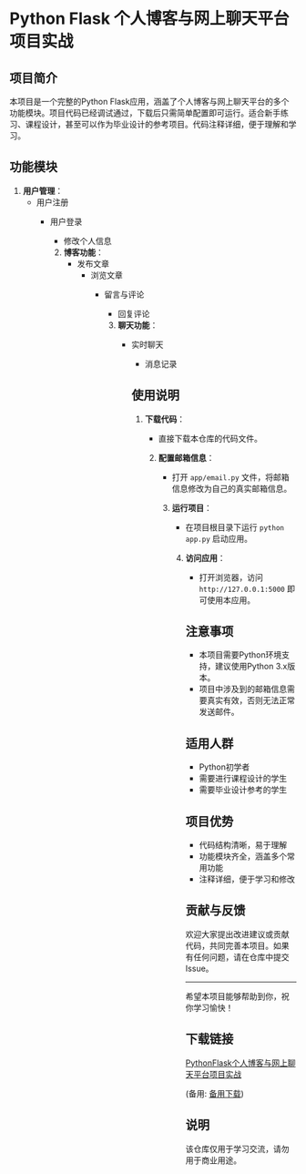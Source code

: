 # Python Flask 个人博客与网上聊天平台项目实战

## 项目简介

本项目是一个完整的Python Flask应用，涵盖了个人博客与网上聊天平台的多个功能模块。项目代码已经调试通过，下载后只需简单配置即可运行。适合新手练习、课程设计，甚至可以作为毕业设计的参考项目。代码注释详细，便于理解和学习。

## 功能模块

1. **用户管理**：
   - 用户注册
      - 用户登录
         - 修改个人信息

         2. **博客功能**：
            - 发布文章
               - 浏览文章
                  - 留言与评论
                     - 回复评论

                     3. **聊天功能**：
                        - 实时聊天
                           - 消息记录

                           ## 使用说明

                           1. **下载代码**：
                              - 直接下载本仓库的代码文件。

                              2. **配置邮箱信息**：
                                 - 打开 `app/email.py` 文件，将邮箱信息修改为自己的真实邮箱信息。

                                 3. **运行项目**：
                                    - 在项目根目录下运行 `python app.py` 启动应用。

                                    4. **访问应用**：
                                       - 打开浏览器，访问 `http://127.0.0.1:5000` 即可使用本应用。

                                       ## 注意事项

                                       - 本项目需要Python环境支持，建议使用Python 3.x版本。
                                       - 项目中涉及到的邮箱信息需要真实有效，否则无法正常发送邮件。

                                       ## 适用人群

                                       - Python初学者
                                       - 需要进行课程设计的学生
                                       - 需要毕业设计参考的学生

                                       ## 项目优势

                                       - 代码结构清晰，易于理解
                                       - 功能模块齐全，涵盖多个常用功能
                                       - 注释详细，便于学习和修改

                                       ## 贡献与反馈

                                       欢迎大家提出改进建议或贡献代码，共同完善本项目。如果有任何问题，请在仓库中提交Issue。

                                       ---

                                       希望本项目能够帮助到你，祝你学习愉快！

                                       ## 下载链接
                                       [PythonFlask个人博客与网上聊天平台项目实战](https://pan.quark.cn/s/5307cd7bcc31) 

                                       (备用: [备用下载](https://pan.baidu.com/s/15NdKE391Da1N4svENZPlvg?pwd=1234))

                                       ## 说明

                                       该仓库仅用于学习交流，请勿用于商业用途。
